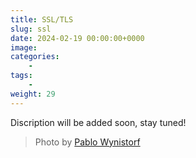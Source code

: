 ```yaml
---
title: SSL/TLS
slug: ssl
date: 2024-02-19 00:00:00+0000
image: 
categories:
    - 
tags:
    - 
weight: 29
---
```

Discription will be added soon, stay tuned!

> Photo by [Pablo Wynistorf](https://www.pablo.one)
